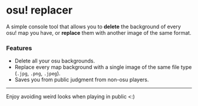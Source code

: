 # osu! replacer

A simple console tool that allows you to **delete** the background of every osu! map you have, or **replace** them with another image of the same format.

### Features
- Delete all your osu backgrounds.
- Replace every map background with a single image of the same file type (`.jpg`, `.png`, `.jpeg`).
- Saves you from public judgment from non-osu players.

---

Enjoy avoiding weird looks when playing in public <:)
